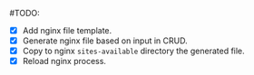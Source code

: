 #TODO:
 - [x] Add nginx file template.
 - [x] Generate nginx file based on input in CRUD.
 - [x] Copy to nginx `sites-available` directory the generated file.
 - [x] Reload nginx process.